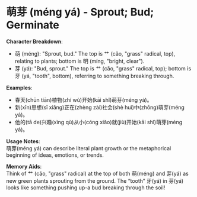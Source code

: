 # **萌芽 (méng yá) - Sprout; Bud; Germinate**

**Character Breakdown**:  
- 萌 (méng): "Sprout, bud." The top is 艹 (cǎo, "grass" radical, top), relating to plants; bottom is 明 (míng, "bright, clear").  
- 芽 (yá): "Bud, sprout." The top is 艹 (cǎo, "grass" radical, top); bottom is 牙 (yá, "tooth", bottom), referring to something breaking through.

**Examples**:  
- 春天(chūn tiān)植物(zhí wù)开始(kāi shǐ)萌芽(méng yá)。  
- 新(xīn)思想(sī xiǎng)正在(zhèng zài)社会(shè huì)中(zhōng)萌芽(méng yá)。  
- 他的(tā de)兴趣(xìng qù)从小(cóng xiǎo)就(jiù)开始(kāi shǐ)萌芽(méng yá)。

**Usage Notes**:  
萌芽(méng yá) can describe literal plant growth or the metaphorical beginning of ideas, emotions, or trends.

**Memory Aids**:  
Think of 艹 (cǎo, "grass" radical) at the top of both 萌(méng) and 芽(yá) as new green plants sprouting from the ground. The “tooth” 牙(yá) in 芽(yá) looks like something pushing up-a bud breaking through the soil!
